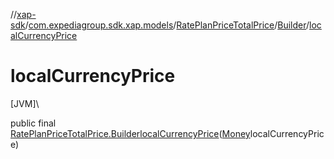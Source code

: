 //[xap-sdk](../../../../index.md)/[com.expediagroup.sdk.xap.models](../../index.md)/[RatePlanPriceTotalPrice](../index.md)/[Builder](index.md)/[localCurrencyPrice](local-currency-price.md)

# localCurrencyPrice

[JVM]\

public final [RatePlanPriceTotalPrice.Builder](index.md)[localCurrencyPrice](local-currency-price.md)([Money](../../-money/index.md)localCurrencyPrice)
